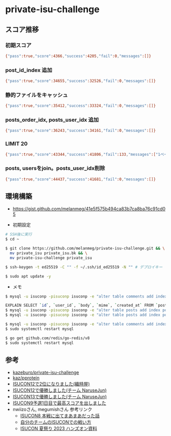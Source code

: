 # private-isu-challenge

## スコア推移

### 初期スコア

```bash
{"pass":true,"score":4366,"success":4205,"fail":0,"messages":[]}
```

### post_id_index 追加
```bash
{"pass":true,"score":34655,"success":32526,"fail":0,"messages":[]}
```

### 静的ファイルをキャッシュ
```bash
{"pass":true,"score":35412,"success":33324,"fail":0,"messages":[]}
```

### posts_order_idx, posts_user_idx 追加
```bash
{"pass":true,"score":36243,"success":34161,"fail":0,"messages":[]}
```

### LIMIT 20
```bash
{"pass":true,"score":43344,"success":41806,"fail":133,"messages":["1ページに表示される画像の数が足りません (GET /)"]}
```

### posts, usersをjoin。posts_user_idx削除
```bash
{"pass":true,"score":44437,"success":41681,"fail":0,"messages":[]}
```

## 環境構築
- https://gist.github.com/melanmeg/41e5f575b494ca83b7ca8ba76c91cd05

- 初期設定
```bash
# SSH後に実行
$ cd ~

$ git clone https://github.com/melanmeg/private-isu-challenge.git && \
  mv private_isu private_isu.bk && \
  mv private-isu-challenge private_isu

$ ssh-keygen -t ed25519 -C "" -f ~/.ssh/id_ed25519 -N "" # デプロイキー

$ sudo apt update -y
```

- メモ
```bash
$ mysql -u isuconp -pisuconp isuconp -e "alter table comments add index post_id_index (post_id, created_at DESC);"

EXPLAIN SELECT `id`, `user_id`, `body`, `mime`, `created_at` FROM `posts` ORDER BY `created_at` DESC;
$ mysql -u isuconp -pisuconp isuconp -e "alter table posts add index posts_order_idx (created_at DESC);"
$ mysql -u isuconp -pisuconp isuconp -e "alter table posts add index posts_user_idx (user_id, created_at DESC);"

$ mysql -u isuconp -pisuconp isuconp -e "alter table comments add index idx_user_id (user_id);"
$ sudo systemctl restart mysql

$ go get github.com/redis/go-redis/v8
$ sudo systemctl restart mysql
```


## 参考
- [kazeburo/private-isu-challenge](https://github.com/kazeburo/private-isu-challenge)
- [kaz/pprotein](https://github.com/kaz/pprotein)
- [ISUCON12で2位になりました(織時屋)](https://trap.jp/post/1710/)
- [ISUCON12で優勝しました(チーム NaruseJun)](https://zenn.dev/tohutohu/articles/8c34d1187e1b21)
- [ISUCON13で優勝しました(チーム NaruseJun)](https://zenn.dev/tohutohu/articles/923bdf5dcd73af)
- [ISUCON9予選1日目で最高スコアを出しました](https://to-hutohu.com/2019/09/09/isucon9-qual/#%E5%BD%93%E6%97%A5)
- nwiizoさん, megumishさん 参考リンク
  - [ISUCON8 本戦に出てまあまあだった話](https://hikalium.hatenablog.jp/entry/2018/10/20/225806)
  - [自分のチームのISUCONでの戦い方](https://catatsuy.medium.com/%E8%87%AA%E5%88%86%E3%81%AE%E3%83%81%E3%83%BC%E3%83%A0%E3%81%AEisucon%E3%81%A7%E3%81%AE%E6%88%A6%E3%81%84%E6%96%B9-c8fe121316aa)
  - [ISUCON 夏祭り 2023 ハンズオン資料](https://speakerdeck.com/rosylilly/isucon-xia-ji-ri-2023-hanzuonzi-liao)
